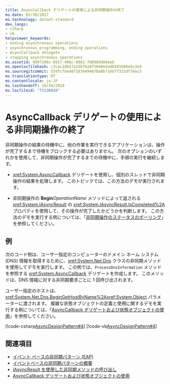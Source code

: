 ```yaml
---
title: AsyncCallback デリゲートの使用による非同期操作の終了
ms.date: 03/30/2017
ms.technology: dotnet-standard
dev_langs:
- csharp
- vb
helpviewer_keywords:
- ending asynchronous operations
- asynchronous programming, ending operations
- AsyncCallback delegate
- stopping asynchronous operations
ms.assetid: 9d97206c-8917-406c-8961-7d0909d84eeb
ms.openlocfilehash: c3cac2db57a24bf6a0f5640e4ad8101686e6c3e9
ms.sourcegitcommit: 559fcfbe4871636494870a8b716bf7325df34ac5
ms.translationtype: HT
ms.contentlocale: ja-JP
ms.lasthandoff: 10/30/2019
ms.locfileid: "73130920"
---
```

# <a name="using-an-asynccallback-delegate-to-end-an-asynchronous-operation"></a>AsyncCallback デリゲートの使用による非同期操作の終了
非同期操作の結果の待機中に、他の作業を実行できるアプリケーションは、操作が完了するまで待機をブロックする必要はありません。 次のオプションのいずれかを使用して、非同期操作が完了するまでの待機中に、手順の実行を継続します。  
  
- <xref:System.AsyncCallback> デリゲートを使用し、個別のスレッドで非同期操作の結果を処理します。 このトピックでは、この方法のデモが実行されます。  
  
- 非同期操作の **Begin**_OperationName_ メソッドによって返される <xref:System.IAsyncResult> の <xref:System.IAsyncResult.IsCompleted%2A> プロパティを使用して、その操作が完了したかどうかを判断します。 この方法のデモを実行する例については、「[非同期操作のステータスのポーリング](../../../docs/standard/asynchronous-programming-patterns/polling-for-the-status-of-an-asynchronous-operation.md)」を参照してください。  
  
## <a name="example"></a>例  
 次のコード例は、ユーザー指定のコンピューターのドメイン ネーム システム (DNS) 情報を取得するために、<xref:System.Net.Dns> クラスの非同期メソッドを使用してデモを実行します。 この例では、`ProcessDnsInformation` メソッドを参照する <xref:System.AsyncCallback> デリゲートを作成します。 このメソッドは、DNS 情報に対する非同期要求ごとに 1 回呼び出されます。  
  
 ユーザー指定のホストは、<xref:System.Net.Dns.BeginGetHostByName%2A><xref:System.Object> パラメーターに渡されます。 複雑な状態オブジェクトの定義と使用に関するデモを実行する例については、「[AsyncCallback デリゲートおよび状態オブジェクトの使用](../../../docs/standard/asynchronous-programming-patterns/using-an-asynccallback-delegate-and-state-object.md)」を参照してください。  
  
 [!code-csharp[AsyncDesignPattern#4](../../../samples/snippets/csharp/VS_Snippets_CLR/AsyncDesignPattern/CS/AsyncDelegateNoStateObject.cs#4)]
 [!code-vb[AsyncDesignPattern#4](../../../samples/snippets/visualbasic/VS_Snippets_CLR/AsyncDesignPattern/VB/AsyncDelegateNoState.vb#4)]  
  
## <a name="see-also"></a>関連項目

- [イベント ベースの非同期パターン (EAP)](../../../docs/standard/asynchronous-programming-patterns/event-based-asynchronous-pattern-eap.md)
- [イベントベースの非同期パターンの概要](../../../docs/standard/asynchronous-programming-patterns/event-based-asynchronous-pattern-overview.md)
- [IAsyncResult を使用した非同期メソッドの呼び出し](../../../docs/standard/asynchronous-programming-patterns/calling-asynchronous-methods-using-iasyncresult.md)
- [AsyncCallback デリゲートおよび状態オブジェクトの使用](../../../docs/standard/asynchronous-programming-patterns/using-an-asynccallback-delegate-and-state-object.md)
